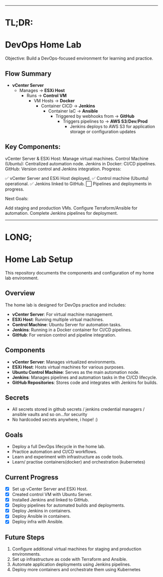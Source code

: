 *********************************************************************************************************
#  TL;DR: 

# DevOps Home Lab 
Objective: Build a DevOps-focused environment for learning and practice.

## Flow Summary
- **vCenter Server**
  - Manages → **ESXi Host**
    - Runs → **Control VM**
      - VM Hosts → **Docker**
        - Container CICD → **Jenkins**
          - Container IaC → **Ansible**
            - Triggered by webhooks from → **GitHub**
              - Triggers pipelines to → **AWS S3**/**Dev**/**Prod**
                - Jenkins deploys to AWS S3 for application storage or configuration updates



## Key Components:

vCenter Server & ESXi Host: Manage virtual machines.
Control Machine (Ubuntu): Centralized automation node.
Jenkins in Docker: CI/CD pipelines.
GitHub: Version control and Jenkins integration.
Progress:

✅ vCenter Server and ESXi Host deployed.
✅ Control machine (Ubuntu) operational.
✅ Jenkins linked to GitHub.
⬜ Pipelines and deployments in progress.

Next Goals:

Add staging and production VMs.
Configure Terraform/Ansible for automation.
Complete Jenkins pipelines for deployment.

*********************************************************************************************************

# LONG;

# Home Lab Setup

This repository documents the components and configuration of my home lab environment.

## Overview

The home lab is designed for DevOps practice and includes:
- **vCenter Server**: For virtual machine management.
- **ESXi Host**: Running multiple virtual machines.
- **Control Machine**: Ubuntu Server for automation tasks.
- **Jenkins**: Running in a Docker container for CI/CD pipelines.
- **GitHub**: For version control and pipeline integration.

## Components

- **vCenter Server**: Manages virtualized environments.
- **ESXi Host**: Hosts virtual machines for various purposes.
- **Ubuntu Control Machine**: Serves as the main automation node.
- **Jenkins**: Manages pipelines and automation tasks in the CI/CD lifecycle.
- **GitHub Repositories**: Stores code and integrates with Jenkins for builds.

## Secrets
- All secrets stored in github secrets / jenkins credential managers / ansible vaults and so on...for security
- No hardcoded secrets anywhere, i hope! :)

## Goals
- Deploy a full DevOps lifecycle in the home lab.
- Practice automation and CI/CD workflows.
- Learn and experiment with infrastructure as code tools.
- Learn/ practise containers(docker) and orchestration (kubernetes)

## Current Progress
- [x] Set up vCenter Server and ESXi Host.
- [x] Created control VM with Ubuntu Server.
- [x] Installed Jenkins and linked to GitHub.
- [x] Deploy pipelines for automated builds and deployments.
- [x] Deploy Jenkins in containers.
- [x] Deploy Ansible in containers.
- [x] Deploy infra with Ansible.

## Future Steps
1. Configure additional virtual machines for staging and production environments.
2. Set up infrastructure as code with Terraform and Ansible.
3. Automate application deployments using Jenkins pipelines.
4. Deploy more containers and orchestrate them using Kubernetes
